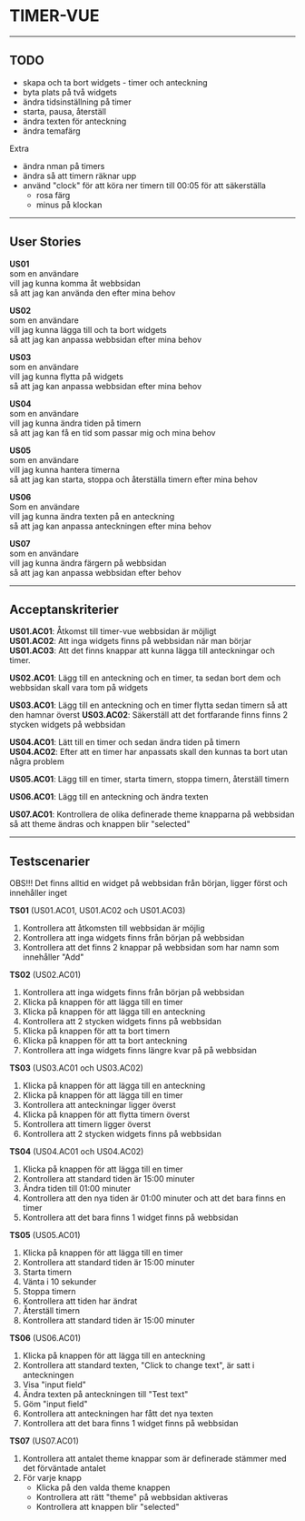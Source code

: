 # TIMER-VUE

---

## TODO

- skapa och ta bort widgets \- timer och anteckning
- byta plats på två widgets
- ändra tidsinställning på timer
- starta, pausa, återställ
- ändra texten för anteckning
- ändra temafärg

Extra

- ändra nman på timers
- ändra så att timern räknar upp
- använd "clock" för att köra ner timern till 00:05 för att säkerställa
  - rosa färg
  - minus på klockan

---

## User Stories

**US01**  
som en användare  
vill jag kunna komma åt webbsidan  
så att jag kan använda den efter mina behov

**US02**  
som en användare  
vill jag kunna lägga till och ta bort widgets  
så att jag kan anpassa webbsidan efter mina behov

**US03**  
som en användare  
vill jag kunna flytta på widgets  
så att jag kan anpassa webbsidan efter mina behov

**US04**  
som en användare  
vill jag kunna ändra tiden på timern  
så att jag kan få en tid som passar mig och mina behov

**US05**  
som en användare  
vill jag kunna hantera timerna  
så att jag kan starta, stoppa och återställa timern efter mina behov

**US06**  
Som en användare  
vill jag kunna ändra texten på en anteckning  
så att jag kan anpassa anteckningen efter mina behov

**US07**  
som en användare  
vill jag kunna ändra färgern på webbsidan  
så att jag kan anpassa webbsidan efter behov

---

## Acceptanskriterier

**US01.AC01**: Åtkomst till timer-vue webbsidan är möjligt  
**US01.AC02**: Att inga widgets finns på webbsidan när man börjar  
**US01.AC03**: Att det finns knappar att kunna lägga till anteckningar och timer.

**US02.AC01**: Lägg till en anteckning och en timer, ta sedan bort dem och webbsidan skall vara tom på widgets

**US03.AC01**: Lägg till en anteckning och en timer flytta sedan timern så att den hamnar överst
**US03.AC02**: Säkerställ att det fortfarande finns finns 2 stycken widgets på webbsidan

**US04.AC01**: Lätt till en timer och sedan ändra tiden på timern  
**US04.AC02**: Efter att en timer har anpassats skall den kunnas ta bort utan några problem

**US05.AC01**: Lägg till en timer, starta timern, stoppa timern, återställ timern

**US06.AC01**: Lägg till en anteckning och ändra texten

**US07.AC01**: Kontrollera de olika definerade theme knapparna på webbsidan så att theme ändras och knappen blir "selected"

---

## Testscenarier

OBS!!! Det finns alltid en widget på webbsidan från början, ligger först och innehåller inget

**TS01** (US01.AC01, US01.AC02 och US01.AC03)  
01. Kontrollera att åtkomsten till webbsidan är möjlig  
02. Kontrollera att inga widgets finns från början på webbsidan  
03. Kontrollera att det finns 2 knappar på webbsidan som har namn som innehåller "Add"

**TS02** (US02.AC01)  
01. Kontrollera att inga widgets finns från början på webbsidan  
02. Klicka på knappen för att lägga till en timer  
03. Klicka på knappen för att lägga till en anteckning  
04. Kontrollera att 2 stycken widgets finns på webbsidan  
05. Klicka på knappen för att ta bort timern  
06. Klicka på knappen för att ta bort anteckning  
07. Kontrollera att inga widgets finns längre kvar på på webbsidan

**TS03** (US03.AC01 och US03.AC02)  
01. Klicka på knappen för att lägga till en anteckning  
02. Klicka på knappen för att lägga till en timer  
03. Kontrollera att anteckningar ligger överst  
04. Klicka på knappen för att flytta timern överst  
05. Kontrollera att timern ligger överst  
06. Kontrollera att 2 stycken widgets finns på webbsidan

**TS04** (US04.AC01 och US04.AC02)  
01. Klicka på knappen för att lägga till en timer  
02. Kontrollera att standard tiden är 15:00 minuter  
03. Ändra tiden till 01:00 minuter  
04. Kontrollera att den nya tiden är 01:00 minuter och att det bara finns en timer  
05. Kontrollera att det bara finns 1 widget finns på webbsidan

**TS05** (US05.AC01)  
01. Klicka på knappen för att lägga till en timer  
02. Kontrollera att standard tiden är 15:00 minuter  
03. Starta timern  
04. Vänta i 10 sekunder  
05. Stoppa timern  
06. Kontrollera att tiden har ändrat  
07. Återställ timern  
08. Kontrollera att standard tiden är 15:00 minuter

**TS06** (US06.AC01)  
01. Klicka på knappen för att lägga till en anteckning  
02. Kontrollera att standard texten, "Click to change text", är satt i anteckningen  
03. Visa "input field"  
04. Ändra texten på anteckningen till "Test text"  
05. Göm "input field"  
04. Kontrollera att anteckningen har fått det nya texten  
05. Kontrollera att det bara finns 1 widget finns på webbsidan

**TS07** (US07.AC01)  
01. Kontrollera att antalet theme knappar som är definerade stämmer med det förväntade antalet  
02. För varje knapp   
    * Klicka på den valda theme knappen  
    * Kontrollera att rätt "theme" på webbsidan aktiveras  
    * Kontrollera att knappen blir "selected"  
